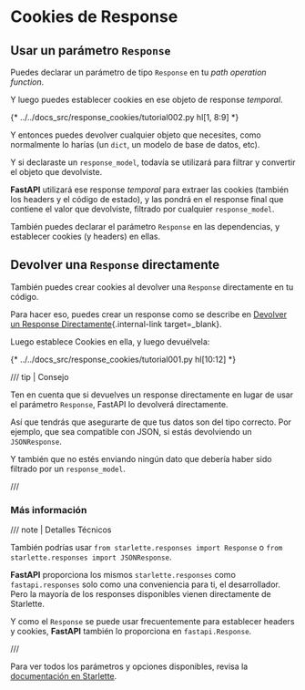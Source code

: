# Cookies de Response

## Usar un parámetro `Response`

Puedes declarar un parámetro de tipo `Response` en tu *path operation function*.

Y luego puedes establecer cookies en ese objeto de response *temporal*.

{* ../../docs_src/response_cookies/tutorial002.py hl[1, 8:9] *}

Y entonces puedes devolver cualquier objeto que necesites, como normalmente lo harías (un `dict`, un modelo de base de datos, etc).

Y si declaraste un `response_model`, todavía se utilizará para filtrar y convertir el objeto que devolviste.

**FastAPI** utilizará ese response *temporal* para extraer las cookies (también los headers y el código de estado), y las pondrá en el response final que contiene el valor que devolviste, filtrado por cualquier `response_model`.

También puedes declarar el parámetro `Response` en las dependencias, y establecer cookies (y headers) en ellas.

## Devolver una `Response` directamente

También puedes crear cookies al devolver una `Response` directamente en tu código.

Para hacer eso, puedes crear un response como se describe en [Devolver un Response Directamente](response-directly.md){.internal-link target=_blank}.

Luego establece Cookies en ella, y luego devuélvela:

{* ../../docs_src/response_cookies/tutorial001.py hl[10:12] *}

/// tip | Consejo

Ten en cuenta que si devuelves un response directamente en lugar de usar el parámetro `Response`, FastAPI lo devolverá directamente.

Así que tendrás que asegurarte de que tus datos son del tipo correcto. Por ejemplo, que sea compatible con JSON, si estás devolviendo un `JSONResponse`.

Y también que no estés enviando ningún dato que debería haber sido filtrado por un `response_model`.

///

### Más información

/// note | Detalles Técnicos

También podrías usar `from starlette.responses import Response` o `from starlette.responses import JSONResponse`.

**FastAPI** proporciona los mismos `starlette.responses` como `fastapi.responses` solo como una conveniencia para ti, el desarrollador. Pero la mayoría de los responses disponibles vienen directamente de Starlette.

Y como el `Response` se puede usar frecuentemente para establecer headers y cookies, **FastAPI** también lo proporciona en `fastapi.Response`.

///

Para ver todos los parámetros y opciones disponibles, revisa la <a href="https://www.starlette.io/responses/#set-cookie" class="external-link" target="_blank">documentación en Starlette</a>.
